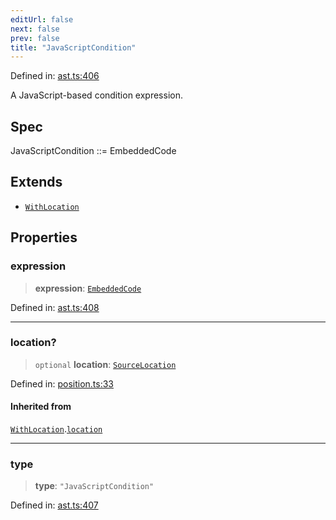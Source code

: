 ```yaml
---
editUrl: false
next: false
prev: false
title: "JavaScriptCondition"
---
```


Defined in: [ast.ts:406](https://github.com/rcs-agents/rcs-lang/blob/87d9b510946a70cf66b4d271e76c67f8499b8d1d/packages/ast/src/ast.ts#L406)

A JavaScript-based condition expression.

## Spec

JavaScriptCondition ::= EmbeddedCode

## Extends

- [`WithLocation`](/api/ast/interfaces/withlocation/)

## Properties

### expression

> **expression**: [`EmbeddedCode`](/api/ast/type-aliases/embeddedcode/)

Defined in: [ast.ts:408](https://github.com/rcs-agents/rcs-lang/blob/87d9b510946a70cf66b4d271e76c67f8499b8d1d/packages/ast/src/ast.ts#L408)

***

### location?

> `optional` **location**: [`SourceLocation`](/api/ast/interfaces/sourcelocation/)

Defined in: [position.ts:33](https://github.com/rcs-agents/rcs-lang/blob/87d9b510946a70cf66b4d271e76c67f8499b8d1d/packages/ast/src/position.ts#L33)

#### Inherited from

[`WithLocation`](/api/ast/interfaces/withlocation/).[`location`](/api/ast/interfaces/withlocation/#location)

***

### type

> **type**: `"JavaScriptCondition"`

Defined in: [ast.ts:407](https://github.com/rcs-agents/rcs-lang/blob/87d9b510946a70cf66b4d271e76c67f8499b8d1d/packages/ast/src/ast.ts#L407)
